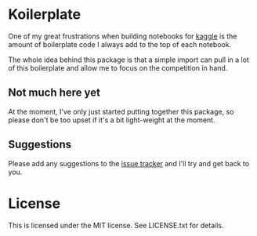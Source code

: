 # Koilerplate

One of my great frustrations when building notebooks for [kaggle](https://kaggle.com) 
is the amount of boilerplate code I always add to the top of each notebook.

The whole idea behind this package is that a simple import can pull in a lot of this
boilerplate and allow me to focus on the competition in hand.

## Not much here yet

At the moment, I've only just started putting together this package, so please don't be
too upset if it's a bit light-weight at the moment.

## Suggestions

Please add any suggestions to the [issue tracker](https://github.com/AScholan/koilerplate/issues)
and I'll try and get back to you.

# License

This is licensed under the MIT license. See LICENSE.txt for details.
